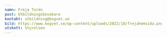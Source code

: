 ```yaml
---
namn: Freja Turén
post: Utbildningsbevakare
kontakt: utbildning@kogvet.se
bild: https://www.kogvet.se/wp-content/uploads/2022/10/frejahemsida.png
utskott: Styrelsen
---
```

